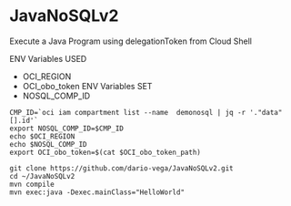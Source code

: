 # JavaNoSQLv2

Execute a Java Program using delegationToken from Cloud Shell

ENV Variables USED
- OCI_REGION
- OCI_obo_token
ENV Variables SET
- NOSQL_COMP_ID


````
CMP_ID=`oci iam compartment list --name  demonosql | jq -r '."data"[].id'`
export NOSQL_COMP_ID=$CMP_ID
echo $OCI_REGION
echo $NOSQL_COMP_ID
export OCI_obo_token=$(cat $OCI_obo_token_path) 

git clone https://github.com/dario-vega/JavaNoSQLv2.git
cd ~/JavaNoSQLv2
mvn compile
mvn exec:java -Dexec.mainClass="HelloWorld"

````
